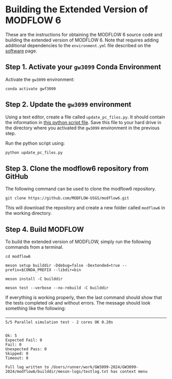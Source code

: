 # Building the Extended Version of MODFLOW 6

These are the instructions for obtaining the MODFLOW 6 source code and building the extended version of MODFLOW 6. Note that requires adding additional dependencies to the `environment.yml` file described on the [software](./SOFTWARE.md) page.

## Step 1. Activate your `gw3099` Conda Environment

Activate the `gw3099` environment:

```
conda activate gwf3099
```

## Step 2. Update the `gw3099` environment

Using a text editor, create a file called `update_pc_files.py`. It should contain the information in [this python script file](.scripts/update_pc_files.py). Save this file to your hard drive in the directory where you activated the `gw3099` environment in the previous step.

Run the python script using:

```python
python update_pc_files.py
```


## Step 3. Clone the modflow6 repository from GitHub
The following command can be used to clone the modflow6 repository.

```
git clone https://github.com/MODFLOW-USGS/modflow6.git
```

This will download the repository and create a new folder called `modflow6` in the working directory.

## Step 4. Build MODFLOW

To build the extended version of MODFLOW, simply run the following commands from a terminal.

```
cd modflow6
```

```
meson setup builddir -Ddebug=false -Dextended=true --prefix=$CONDA_PREFIX --libdir=bin
```

```
meson install -C builddir
```

```
meson test --verbose --no-rebuild -C builddir
```

If everything is working properly, then the last command should show that the tests completed ok and without errors. The message should look something like the following:

```
――――――――――――――――――――――――――――――――――――――――――――――――――――――――――――――――――――――――――――――――――――――――――――――――――――――――――――――――――――――
5/5 Parallel simulation test - 2 cores OK 0.20s
 
 
Ok: 5
Expected Fail: 0
Fail: 0
Unexpected Pass: 0
Skipped: 0
Timeout: 0
 
Full log written to /Users/runner/work/GW3099-2024/GW3099-2024/modflow6/builddir/meson-logs/testlog.txt has context menu
```
